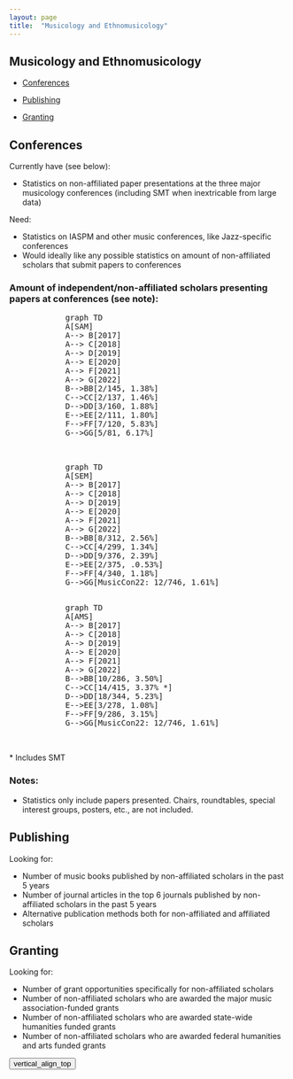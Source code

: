 ```yaml
---
layout: page
title:  "Musicology and Ethnomusicology"
---
```


## Musicology and Ethnomusicology

- [Conferences](#conferences)

- [Publishing](#publishing)

- [Granting](#granting)


## Conferences 

Currently have (see below):
- Statistics on non-affiliated paper presentations at the three major musicology conferences (including SMT when inextricable from large data)

Need:
- Statistics on IASPM and other music conferences, like Jazz-specific conferences
- Would ideally like any possible statistics on amount of non-affiliated scholars that submit papers to conferences


### Amount of independent/non-affiliated scholars presenting papers at conferences (see note):
 <pre class="mermaid">
            graph TD
            A[SAM] 
            A--> B[2017]
            A--> C[2018]
            A--> D[2019]
            A--> E[2020]
            A--> F[2021]
            A--> G[2022]
            B-->BB[2/145, 1.38%]
            C-->CC[2/137, 1.46%]
            D-->DD[3/160, 1.88%]
            E-->EE[2/111, 1.80%]
            F-->FF[7/120, 5.83%]
            G-->GG[5/81, 6.17%]

    </pre>

<pre class="mermaid">
            graph TD
            A[SEM] 
            A--> B[2017]
            A--> C[2018]
            A--> D[2019]
            A--> E[2020]
            A--> F[2021]
            A--> G[2022]
            B-->BB[8/312, 2.56%]
            C-->CC[4/299, 1.34%]
            D-->DD[9/376, 2.39%]
            E-->EE[2/375, .0.53%]
            F-->FF[4/340, 1.18%]
            G-->GG[MusicCon22: 12/746, 1.61%]

</pre>

<pre class="mermaid">
            graph TD
            A[AMS] 
            A--> B[2017]
            A--> C[2018]
            A--> D[2019]
            A--> E[2020]
            A--> F[2021]
            A--> G[2022]
            B-->BB[10/286, 3.50%]
            C-->CC[14/415, 3.37% *]
            D-->DD[18/344, 5.23%]
            E-->EE[3/278, 1.08%]
            F-->FF[9/286, 3.15%]
            G-->GG[MusicCon22: 12/746, 1.61%]


</pre>

\* Includes SMT


### Notes: 
- Statistics only include papers presented. Chairs, roundtables, special interest groups, posters, etc., are not included.


## Publishing 

Looking for:
- Number of music books published by non-affiliated scholars in the past 5 years
- Number of journal articles in the top 6 journals published by non-affiliated scholars in the past 5 years
- Alternative publication methods both for non-affiliated and affiliated scholars


## Granting 

Looking for:
- Number of grant opportunities specifically for non-affiliated scholars
- Number of non-affiliated scholars who are awarded the major music association-funded grants
- Number of non-affiliated scholars who are awarded state-wide humanities funded grants
- Number of non-affiliated scholars who are awarded federal humanities and arts funded grants


<script type="module">
      import mermaid from 'https://cdn.jsdelivr.net/npm/mermaid@9/dist/mermaid.esm.min.mjs';
      mermaid.initialize({ 
        startOnLoad: true,         
        theme: 'neutral',
         fontFamily: 'Bitter, sans-serif',
         fontSize: '15px'

      });
    </script>

 <button onclick="topFunction()" id="myBtn" title="Go to top"><span class="material-symbols-outlined">
vertical_align_top
</span></button>

<script>
	// Get the button:
let mybutton = document.getElementById("myBtn");

// When the user scrolls down 20px from the top of the document, show the button
window.onscroll = function() {scrollFunction()};

function scrollFunction() {
  if (document.body.scrollTop > 20 || document.documentElement.scrollTop > 20) {
    mybutton.style.display = "block";
  } else {
    mybutton.style.display = "none";
  }
}

// When the user clicks on the button, scroll to the top of the document
function topFunction() {
  document.body.scrollTop = 0; // For Safari
  document.documentElement.scrollTop = 0; // For Chrome, Firefox, IE and Opera
}
</script>